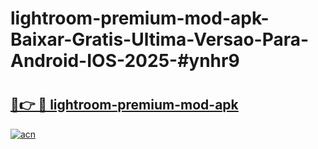 # lightroom-premium-mod-apk-Baixar-Gratis-Ultima-Versao-Para-Android-IOS-2025-#ynhr9

# <h2><a href="https://ainizakaria.my?title=lightroom-premium-mod-apk&ref=24M">🔗👉 🔴 lightroom-premium-mod-apk</a></h2>

[![acn](https://github.com/user-attachments/assets/0f9c940e-d8b0-45ae-aac7-cd30a18b3e1c)](https://ainizakaria.my?title=lightroom-premium-mod-apk&ref=24M)

